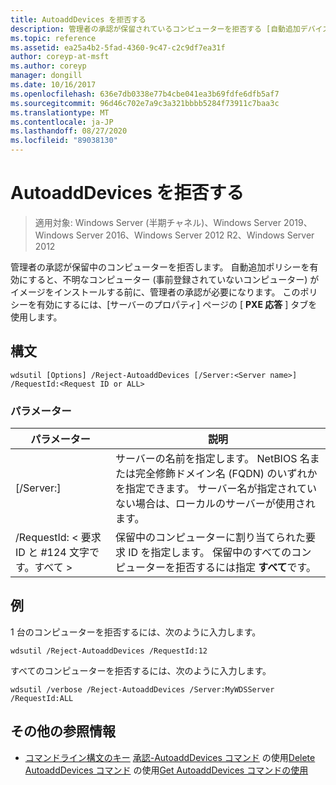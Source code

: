 ```yaml
---
title: AutoaddDevices を拒否する
description: 管理者の承認が保留されているコンピューターを拒否する [自動追加デバイスを拒否する] の参照記事。
ms.topic: reference
ms.assetid: ea25a4b2-5fad-4360-9c47-c2c9df7ea31f
author: coreyp-at-msft
ms.author: coreyp
manager: dongill
ms.date: 10/16/2017
ms.openlocfilehash: 636e7db0338e77b4cbe041ea3b69fdfe6dfb5af7
ms.sourcegitcommit: 96d46c702e7a9c3a321bbbb5284f73911c7baa3c
ms.translationtype: MT
ms.contentlocale: ja-JP
ms.lasthandoff: 08/27/2020
ms.locfileid: "89038130"
---
```

# <a name="reject-autoadddevices"></a>AutoaddDevices を拒否する

> 適用対象: Windows Server (半期チャネル)、Windows Server 2019、Windows Server 2016、Windows Server 2012 R2、Windows Server 2012

管理者の承認が保留中のコンピューターを拒否します。 自動追加ポリシーを有効にすると、不明なコンピューター (事前登録されていないコンピューター) がイメージをインストールする前に、管理者の承認が必要になります。 このポリシーを有効にするには、[サーバーのプロパティ] ページの [ **PXE 応答** ] タブを使用します。
## <a name="syntax"></a>構文
```
wdsutil [Options] /Reject-AutoaddDevices [/Server:<Server name>] /RequestId:<Request ID or ALL>
```
### <a name="parameters"></a>パラメーター
|パラメーター|説明|
|-------|--------|
|[/Server:<Server name>]|サーバーの名前を指定します。 NetBIOS 名または完全修飾ドメイン名 (FQDN) のいずれかを指定できます。 サーバー名が指定されていない場合は、ローカルのサーバーが使用されます。|
|/RequestId: < 要求 ID と #124 文字です。すべて >|保留中のコンピューターに割り当てられた要求 ID を指定します。 保留中のすべてのコンピューターを拒否するには指定 **すべて**です。|
## <a name="examples"></a>例
1 台のコンピューターを拒否するには、次のように入力します。
```
wdsutil /Reject-AutoaddDevices /RequestId:12
```
すべてのコンピューターを拒否するには、次のように入力します。
```
wdsutil /verbose /Reject-AutoaddDevices /Server:MyWDSServer /RequestId:ALL
```
## <a name="additional-references"></a>その他の参照情報
- [コマンドライン構文のキー](command-line-syntax-key.md) 
[承認-AutoaddDevices コマンド](using-the-approve-autoadddevices-command.md) 
 の使用[Delete AutoaddDevices コマンド](using-the-delete-autoadddevices-command.md) 
 の使用[Get AutoaddDevices コマンドの使用](using-the-get-autoadddevices-command.md)
